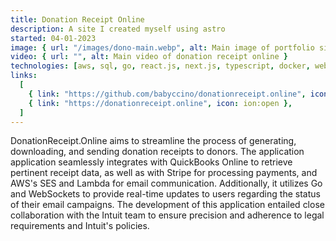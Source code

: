 ```yaml
---
title: Donation Receipt Online
description: A site I created myself using astro
started: 04-01-2023
image: { url: "/images/dono-main.webp", alt: Main image of portfolio site }
video: { url: "", alt: Main video of donation receipt online }
technologies: [aws, sql, go, react.js, next.js, typescript, docker, websockets]
links:
  [
    { link: "https://github.com/babyccino/donationreceipt.online", icon: mdi:github },
    { link: "https://donationreceipt.online", icon: ion:open },
  ]
---
```


DonationReceipt.Online aims to streamline the process of generating, downloading, and sending donation receipts to donors. The application application seamlessly integrates with QuickBooks Online to retrieve pertinent receipt data, as well as with Stripe for processing payments, and AWS's SES and Lambda for email communication. Additionally, it utilizes Go and WebSockets to provide real-time updates to users regarding the status of their email campaigns. The development of this application entailed close collaboration with the Intuit team to ensure precision and adherence to legal requirements and Intuit's policies.
